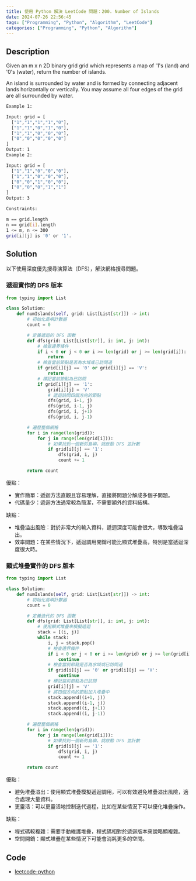 ```yaml
---
title: 使用 Python 解決 LeetCode 問題：200. Number of Islands
date: 2024-07-26 22:56:45
tags: ["Programming", "Python", "Algorithm", "LeetCode"]
categories: ["Programming", "Python", "Algorithm"]
---
```


## Description

Given an m x n 2D binary grid grid which represents a map of '1's (land) and '0's (water), return the number of islands.

An island is surrounded by water and is formed by connecting adjacent lands horizontally or vertically. You may assume all four edges of the grid are all surrounded by water.

```bash
Example 1:

Input: grid = [
  ["1","1","1","1","0"],
  ["1","1","0","1","0"],
  ["1","1","0","0","0"],
  ["0","0","0","0","0"]
]
Output: 1
Example 2:

Input: grid = [
  ["1","1","0","0","0"],
  ["1","1","0","0","0"],
  ["0","0","1","0","0"],
  ["0","0","0","1","1"]
]
Output: 3

Constraints:

m == grid.length
n == grid[i].length
1 <= m, n <= 300
grid[i][j] is '0' or '1'.
```

## Solution

以下使用深度優先搜尋演算法（DFS），解決網格搜尋問題。

### 遞迴實作的 DFS 版本

```py
from typing import List

class Solution:
    def numIslands(self, grid: List[List[str]]) -> int:
        # 初始化島嶼計數器
        count = 0

        # 定義遞迴的 DFS 函數
        def dfs(grid: List[List[str]], i: int, j: int):
            # 檢查邊界條件
            if i < 0 or j < 0 or i >= len(grid) or j >= len(grid[i]):
                return
            # 檢查當前節點是否為水域或已訪問過
            if grid[i][j] == '0' or grid[i][j] == 'V':
                return
            # 標記當前節點為已訪問
            if grid[i][j] == '1':
                grid[i][j] = 'V'
                # 遞迴訪問四個方向的節點
                dfs(grid, i+1, j)
                dfs(grid, i-1, j)
                dfs(grid, i, j+1)
                dfs(grid, i, j-1)

        # 遍歷整個網格
        for i in range(len(grid)):
            for j in range(len(grid[i])):
                # 如果找到一個新的島嶼，就啟動 DFS 並計數
                if grid[i][j] == '1':
                    dfs(grid, i, j)
                    count += 1

        return count
```

優點：

- 實作簡單：遞迴方法直觀且容易理解，直接將問題分解成多個子問題。
- 代碼量少：遞迴方法通常較為簡潔，不需要額外的資料結構。

缺點：

- 堆疊溢出風險：對於非常大的輸入資料，遞迴深度可能會很大，導致堆疊溢出。
- 效率問題：在某些情況下，遞迴調用開銷可能比顯式堆疊高，特別是當遞迴深度很大時。

### 顯式堆疊實作的 DFS 版本

```py
from typing import List

class Solution:
    def numIslands(self, grid: List[List[str]]) -> int:
        # 初始化島嶼計數器
        count = 0

        # 定義迭代的 DFS 函數
        def dfs(grid: List[List[str]], i: int, j: int):
            # 使用顯式堆疊來模擬遞迴
            stack = [(i, j)]
            while stack:
                i, j = stack.pop()
                # 檢查邊界條件
                if i < 0 or j < 0 or i >= len(grid) or j >= len(grid[i]):
                    continue
                # 檢查當前節點是否為水域或已訪問過
                if grid[i][j] == '0' or grid[i][j] == 'V':
                    continue
                # 標記當前節點為已訪問
                grid[i][j] = 'V'
                # 將四個方向的節點加入堆疊中
                stack.append((i+1, j))
                stack.append((i-1, j))
                stack.append((i, j+1))
                stack.append((i, j-1))

        # 遍歷整個網格
        for i in range(len(grid)):
            for j in range(len(grid[i])):
                # 如果找到一個新的島嶼，就啟動 DFS 並計數
                if grid[i][j] == '1':
                    dfs(grid, i, j)
                    count += 1

        return count
```

優點：

- 避免堆疊溢出：使用顯式堆疊模擬遞迴調用，可以有效避免堆疊溢出風險，適合處理大量資料。
- 更靈活：可以更靈活地控制迭代過程，比如在某些情況下可以優化堆疊操作。

缺點：

- 程式碼較複雜：需要手動維護堆疊，程式碼相對於遞迴版本來說略顯複雜。
- 空間開銷：顯式堆疊在某些情況下可能會消耗更多的空間。

## Code

- [leetcode-python](https://github.com/memochou1993/leetcode-python)
